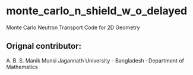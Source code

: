 # monte_carlo_n_shield_w_o_delayed
Monte Carlo Neutron Transport Code for 2D Geometry 

## Orignal contributor:
A. B. S. Manik Munsi
Jagannath University - Bangladesh · Department of Mathematics
